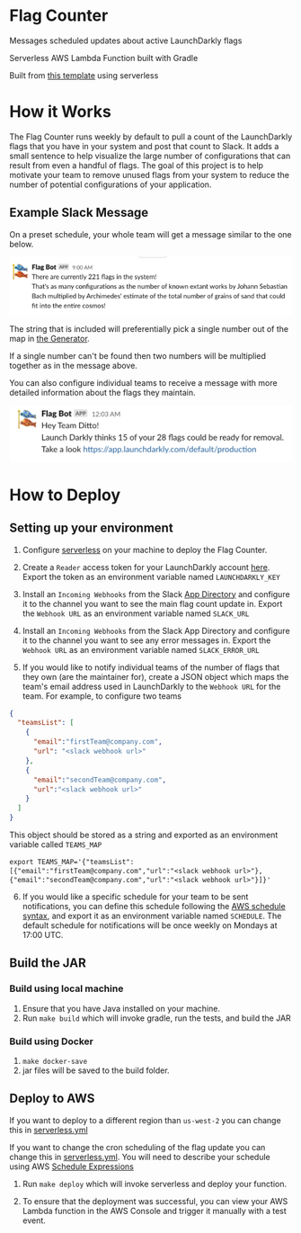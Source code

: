 # Flag Counter

Messages scheduled updates about active LaunchDarkly flags 

Serverless AWS Lambda Function built with Gradle

Built from [this template](https://github.com/serverless/serverless/tree/master/lib/plugins/create/templates/aws-kotlin-jvm-gradle-kts) using serverless

# How it Works

The Flag Counter runs weekly by default to pull a count of the LaunchDarkly flags that you have in your system and post that count to Slack. 
It adds a small sentence to help visualize the large number of configurations that can result from even a handful of flags. 
The goal of this project is to help motivate your team to remove unused flags from your system to reduce the number of potential configurations of your application.

## Example Slack Message

On a preset schedule, your whole team will get a message similar to the one below.

![Image of Slack Message](images/slack-message.png) 

The string that is included will preferentially pick a single number out of the map in [the Generator](src/main/kotlin/com/procurify/flagcounter/FlagEquivalentMessageGenerator.kt).

If a single number can't be found then two numbers will be multiplied together as in the message above.

You can also configure individual teams to receive a message with more detailed information about the flags they maintain.

![Image of Slack Team Message](images/slack-team-message.png)  

# How to Deploy

## Setting up your environment

1. Configure [serverless](https://github.com/serverless/serverless) on your machine to deploy the Flag Counter.

2. Create a `Reader` access token for your LaunchDarkly account [here](https://app.launchdarkly.com/settings/authorization). Export the token as an environment variable named `LAUNCHDARKLY_KEY`

3. Install an `Incoming Webhooks` from the Slack [App Directory](https://slack.com/apps/A0F7XDUAZ-incoming-webhooks) and configure it to the channel you want to see the main flag count update in. Export the `Webhook URL` as an environment variable named `SLACK_URL`

4. Install an `Incoming Webhooks` from the Slack App Directory and configure it to the channel you want to see any error messages in. Export the `Webhook URL` as an environment variable named `SLACK_ERROR_URL`

5. If you would like to notify individual teams of the number of flags that they own (are the maintainer for), create a JSON object which maps the team's email address used in LaunchDarkly to the `Webhook URL` for the team. For example, to configure two teams
```json
{
  "teamsList": [
    {
      "email":"firstTeam@company.com",
      "url": "<slack webhook url>"
    },
    {
      "email":"secondTeam@company.com",
      "url":"<slack webhook url>"
    }
  ]
}
```

This object should be stored as a string and exported as an environment variable called `TEAMS_MAP`

```
export TEAMS_MAP='{"teamsList":[{"email":"firstTeam@company.com","url":"<slack webhook url>"},{"email":"secondTeam@company.com","url":"<slack webhook url>"}]}' 
```

6. If you would like a specific schedule for your team to be sent notifications, you can define this schedule following the [AWS schedule syntax](https://docs.aws.amazon.com/AmazonCloudWatch/latest/events/ScheduledEvents.html), and export it as an environment variable named `SCHEDULE`. The default schedule for notifications will be once weekly on Mondays at 17:00 UTC.

## Build the JAR

### Build using local machine
1. Ensure that you have Java installed on your machine.
2. Run `make build` which will invoke gradle, run the tests, and build the JAR

### Build using Docker
1. `make docker-save`
2. jar files will be saved to the build folder.

## Deploy to AWS

If you want to deploy to a different region than `us-west-2` you can change this in [serverless.yml](serverless.yml)

If you want to change the cron scheduling of the flag update you can change this in [serverless.yml](serverless.yml). You will need to describe your schedule using AWS [Schedule Expressions](https://docs.aws.amazon.com/AmazonCloudWatch/latest/events/ScheduledEvents.html)

1. Run `make deploy` which will invoke serverless and deploy your function.

2. To ensure that the deployment was successful, you can view your AWS Lambda function in the AWS Console and trigger it manually with a test event.
 

